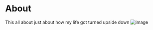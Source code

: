 # About 
This all about just about how my life got turned upside down
![image](https://photos.app.goo.gl/L8crTdPZDRDZsu5W9)